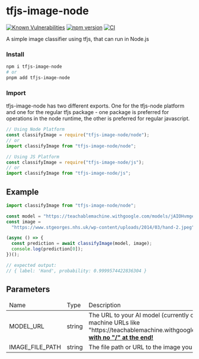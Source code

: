 # tfjs-image-node

[![Known Vulnerabilities](https://snyk.io/test/github/dwyl/hapi-auth-jwt2/badge.svg?targetFile=package.json)](https://snyk.io/test/github/kevinanielsen/tfjs-image-node?targetFile=package.json)
[![npm version](https://badge.fury.io/js/tfjs-image-node.svg)](https://badge.fury.io/js/tfjs-image-node)
[![CI](https://github.com/kevinanielsen/tfjs-image-node/actions/workflows/main.yml/badge.svg)](https://github.com/kevinanielsen/tfjs-image-node/actions/workflows/main.yml)

A simple image classifier using tfjs, that can run in Node.js

### Install

```bash
npm i tfjs-image-node
# or
pnpm add tfjs-image-node
```

### Import

tfjs-image-node has two different exports. One for the tfjs-node platform and one for the regular tfjs package - one package is preferred for operations in the node runtime, the other is preferred for regular javascript.

```typescript
// Using Node Platform
const classifyImage = require("tfjs-image-node/node");
// or
import classifyImage from "tfjs-image-node/node";

// Using JS Platform
const classifyImage = require("tfjs-image-node/js");
// or
import classifyImage from "tfjs-image-node/js";
```

## Example

```typescript
import classifyImage from "tfjs-image-node/node";

const model = "https://teachablemachine.withgoogle.com/models/jAIOHvmge";
const image =
  "https://www.stgeorges.nhs.uk/wp-content/uploads/2014/03/hand-2.jpeg";

(async () => {
  const prediction = await classifyImage(model, image);
  console.log(prediction[0]);
})();

// expected output:
// { label: 'Hand', probability: 0.9999574422836304 }
```

## Parameters

<table>
  <thead>
    <tr>
      <td>Name</td>
      <td>Type</td>
      <td>Description</td>  
    </tr>
  </thead>  
  <tdata>
    <tr>
      <td>
        MODEL_URL
      </td>
      <td>
        string
      </td>
      <td>
        The URL to your AI model (currently only supports teachable machine URLs like "https://teachablemachine.withgoogle.com/models/{model_id}" <u><b>with no "/" at the end!</b></u>
      </td>
    </tr>
    <tr>
      <td>
        IMAGE_FILE_PATH
      </td>
      <td>
        string
      </td>
      <td>
        The file path or URL to the image you want classified.
      </td>
    </tr>
  </tdata>
</table>
